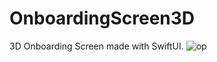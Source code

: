 # OnboardingScreen3D
3D Onboarding Screen made with SwiftUI.
![op](https://user-images.githubusercontent.com/70090469/154851020-53f4d37d-8910-46b0-bbbe-1313281727b3.png)
